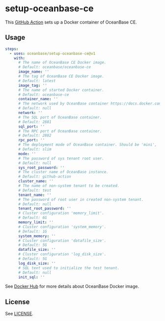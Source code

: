 # setup-oceanbase-ce

This [GitHub Action](https://github.com/features/actions) sets up a Docker container of OceanBase CE.

## Usage

```yaml
steps:
  - uses: oceanbase/setup-oceanbase-ce@v1
    with:
      # The name of OceanBase CE Docker image.
      # Default: oceanbase/oceanbase-ce
      image_name: ''
      # The tag of OceanBase CE Docker image.
      # Default: latest
      image_tag: ''
      # The name of started Docker container.
      # Default: oceanbase-ce
      container_name: ''
      # The network used by OceanBase container https://docs.docker.com/network.
      # Default: null
      network: ''
      # The SQL port of OceanBase container.
      # Default: 2881
      sql_port: ''
      # The RPC port of OceanBase container.
      # Default: 2882
      rpc_port: ''
      # The deployment mode of OceanBase container. Should be 'mini', 'slim' or 'normal'.
      # Default: slim
      mode: ''
      # The password of sys tenant root user.
      # Default: null
      sys_root_password: ''
      # The cluster name of OceanBase instance.
      # Default: github-action
      cluster_name: ''
      # The name of non-system tenant to be created.
      # Default: test
      tenant_name: ''
      # The password of root user in created non-system tenant.
      # Default: null
      tenant_root_password: ''
      # Cluster configuration 'memory_limit'.
      # Default: 6G
      memory_limit: ''
      # Cluster configuration 'system_memory'.
      # Default: 1G
      system_memory: ''
      # Cluster configuration 'datafile_size'.
      # Default: 5G
      datafile_size: ''
      # Cluster configuration 'log_disk_size'.
      # Default: 5G
      log_disk_size: ''
      # SQL text used to initialize the test tenant.
      # Default: null
      init_sql: ''
```

See [Docker Hub](https://hub.docker.com/r/oceanbase/oceanbase-ce) for more details about OceanBase Docker image.

## License

See [LICENSE](LICENSE).
